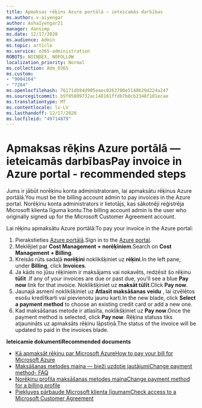 ```yaml
---
title: Apmaksas rēķins Azure portālā — ieteicamās darbības
ms.author: v-aiyengar
author: AshaIyengar21
manager: dansimp
ms.date: 12/17/2020
ms.audience: Admin
ms.topic: article
ms.service: o365-administration
ROBOTS: NOINDEX, NOFOLLOW
localization_priority: Normal
ms.collection: Adm_O365
ms.custom:
- "9004164"
- "7284"
ms.openlocfilehash: 76171db94d905eaec0263700e5148b29d224a247
ms.sourcegitcommit: b5f05809732ac148161ffdb7b8cb2348f101ecae
ms.translationtype: MT
ms.contentlocale: lv-LV
ms.lasthandoff: 12/17/2020
ms.locfileid: "49714879"
---
```

# <a name="pay-invoice-in-azure-portal---recommended-steps"></a><span data-ttu-id="778dd-102">Apmaksas rēķins Azure portālā — ieteicamās darbības</span><span class="sxs-lookup"><span data-stu-id="778dd-102">Pay invoice in Azure portal - recommended steps</span></span>

<span data-ttu-id="778dd-103">Jums ir jābūt norēķinu konta administratoram, lai apmaksātu rēķinus Azure portālā.</span><span class="sxs-lookup"><span data-stu-id="778dd-103">You must be the billing account admin to pay invoices in the Azure portal.</span></span> <span data-ttu-id="778dd-104">Norēķinu konta administrators ir lietotājs, kas sākotnēji reģistrēja Microsoft klienta līguma kontu.</span><span class="sxs-lookup"><span data-stu-id="778dd-104">The billing account admin is the user who originally signed up for the Microsoft Customer Agreement account.</span></span> 

<span data-ttu-id="778dd-105">Lai rēķinu apmaksātu Azure portālā:</span><span class="sxs-lookup"><span data-stu-id="778dd-105">To pay your invoice in the Azure portal:</span></span> 

1. <span data-ttu-id="778dd-106">Pierakstieties [Azure portālā](https://portal.azure.com/).</span><span class="sxs-lookup"><span data-stu-id="778dd-106">Sign in to the [Azure portal](https://portal.azure.com/).</span></span>
1. <span data-ttu-id="778dd-107">Meklējiet par **Cost Management + norēķiniem**.</span><span class="sxs-lookup"><span data-stu-id="778dd-107">Search on **Cost Management + Billing**.</span></span>
1. <span data-ttu-id="778dd-108">Kreisās rūts sadaļā **norēķini** noklikšķiniet uz **rēķini**.</span><span class="sxs-lookup"><span data-stu-id="778dd-108">In the left pane, under **Billing**, click **Invoices**.</span></span>
1. <span data-ttu-id="778dd-109">Ja kāds no jūsu rēķiniem ir maksājams vai nokavēts, redzēsit šo rēķinu **tūlīt** .</span><span class="sxs-lookup"><span data-stu-id="778dd-109">If any of your invoices are due or past due, you'll see a blue **Pay now** link for that invoice.</span></span> <span data-ttu-id="778dd-110">Noklikšķiniet uz **maksāt tūlīt**.</span><span class="sxs-lookup"><span data-stu-id="778dd-110">Click **Pay now**.</span></span>
1. <span data-ttu-id="778dd-111">Jaunajā asmenī noklikšķiniet uz **Atlasīt maksāšanas veidu** , lai izvēlētos esošu kredītkarti vai pievienotu jaunu karti.</span><span class="sxs-lookup"><span data-stu-id="778dd-111">In the new blade, click **Select a payment method** to choose an existing credit card or add a new one.</span></span>
1. <span data-ttu-id="778dd-112">Kad maksāšanas metode ir atlasīta, noklikšķiniet uz **Pay now**.</span><span class="sxs-lookup"><span data-stu-id="778dd-112">Once the payment method is selected, click **Pay now**.</span></span>
<span data-ttu-id="778dd-113">Rēķina statuss tiks atjaunināts uz apmaksāts rēķinu lāpstiņā.</span><span class="sxs-lookup"><span data-stu-id="778dd-113">The status of the invoice will be updated to paid in the invoices blade.</span></span>

<span data-ttu-id="778dd-114">**Ieteicamie dokumenti**</span><span class="sxs-lookup"><span data-stu-id="778dd-114">**Recommended documents**</span></span>

- [<span data-ttu-id="778dd-115">Kā apmaksāt rēķinu par Microsoft Azure</span><span class="sxs-lookup"><span data-stu-id="778dd-115">How to pay your bill for Microsoft Azure</span></span>](https://docs.microsoft.com/azure/cost-management-billing/understand/pay-bill)
- [<span data-ttu-id="778dd-116">Maksāšanas metodes maiņa — bieži uzdotie jautājumi</span><span class="sxs-lookup"><span data-stu-id="778dd-116">Change payment method- FAQ</span></span>](https://docs.microsoft.com/azure/billing/billing-how-to-change-credit-card?WT.mc_id=Portal-Microsoft_Azure_Support#frequently-asked-questions)
- [<span data-ttu-id="778dd-117">Norēķinu profila maksāšanas metodes maiņa</span><span class="sxs-lookup"><span data-stu-id="778dd-117">Change payment method for a billing profile</span></span>](https://docs.microsoft.com/azure/cost-management-billing/manage/change-credit-card?WT.mc_id=Portal-Microsoft_Azure_Support#manage-credit-cards-for-a-microsoft-customer-agreement)
- [<span data-ttu-id="778dd-118">Piekļuves pārbaude Microsoft klienta līgumam</span><span class="sxs-lookup"><span data-stu-id="778dd-118">Check access to a Microsoft Customer Agreement</span></span>](https://docs.microsoft.com/azure/cost-management-billing/manage/change-credit-card?WT.mc_id=Portal-Microsoft_Azure_Support%22%20%5Cl%20%22manage-credit-cards-for-a-microsoft-customer-agreement%22%20%5Ct%20%22_blank#check-the-type-of-your-account)